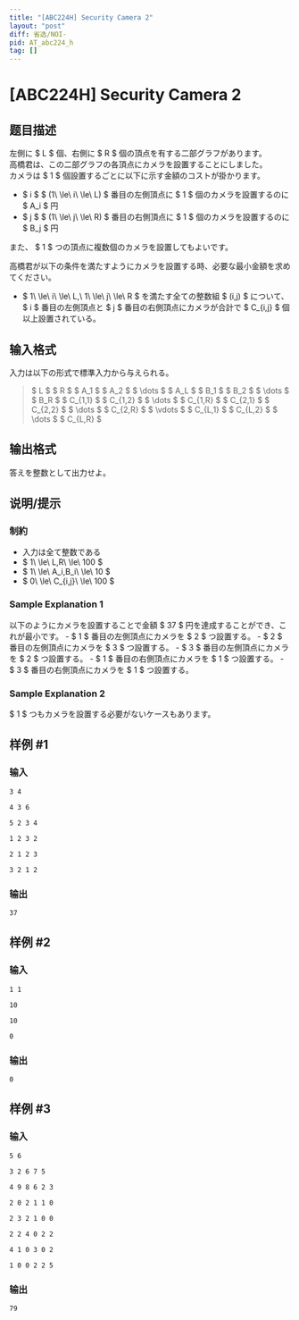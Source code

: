 ```yaml
---
title: "[ABC224H] Security Camera 2"
layout: "post"
diff: 省选/NOI-
pid: AT_abc224_h
tag: []
---
```


# [ABC224H] Security Camera 2

## 题目描述

[problemUrl]: https://atcoder.jp/contests/abc224/tasks/abc224_h

左側に $ L $ 個、右側に $ R $ 個の頂点を有する二部グラフがあります。  
 高橋君は、この二部グラフの各頂点にカメラを設置することにしました。  
 カメラは $ 1 $ 個設置するごとに以下に示す金額のコストが掛かります。

- $ i $ $ (1\ \le\ i\ \le\ L) $ 番目の左側頂点に $ 1 $ 個のカメラを設置するのに $ A_i $ 円
- $ j $ $ (1\ \le\ j\ \le\ R) $ 番目の右側頂点に $ 1 $ 個のカメラを設置するのに $ B_j $ 円

また、 $ 1 $ つの頂点に複数個のカメラを設置してもよいです。

高橋君が以下の条件を満たすようにカメラを設置する時、必要な最小金額を求めてください。

- $ 1\ \le\ i\ \le\ L,\ 1\ \le\ j\ \le\ R $ を満たす全ての整数組 $ (i,j) $ について、 $ i $ 番目の左側頂点と $ j $ 番目の右側頂点にカメラが合計で $ C_{i,j} $ 個以上設置されている。

## 输入格式

入力は以下の形式で標準入力から与えられる。

> $ L $ $ R $ $ A_1 $ $ A_2 $ $ \dots $ $ A_L $ $ B_1 $ $ B_2 $ $ \dots $ $ B_R $ $ C_{1,1} $ $ C_{1,2} $ $ \dots $ $ C_{1,R} $ $ C_{2,1} $ $ C_{2,2} $ $ \dots $ $ C_{2,R} $ $ \vdots $ $ C_{L,1} $ $ C_{L,2} $ $ \dots $ $ C_{L,R} $

## 输出格式

答えを整数として出力せよ。

## 说明/提示

### 制約

- 入力は全て整数である
- $ 1\ \le\ L,R\ \le\ 100 $
- $ 1\ \le\ A_i,B_i\ \le\ 10 $
- $ 0\ \le\ C_{i,j}\ \le\ 100 $

### Sample Explanation 1

以下のようにカメラを設置することで金額 $ 37 $ 円を達成することができ、これが最小です。 - $ 1 $ 番目の左側頂点にカメラを $ 2 $ つ設置する。 - $ 2 $ 番目の左側頂点にカメラを $ 3 $ つ設置する。 - $ 3 $ 番目の左側頂点にカメラを $ 2 $ つ設置する。 - $ 1 $ 番目の右側頂点にカメラを $ 1 $ つ設置する。 - $ 3 $ 番目の右側頂点にカメラを $ 1 $ つ設置する。

### Sample Explanation 2

$ 1 $ つもカメラを設置する必要がないケースもあります。

## 样例 #1

### 输入

```
3 4
4 3 6
5 2 3 4
1 2 3 2
2 1 2 3
3 2 1 2
```

### 输出

```
37
```

## 样例 #2

### 输入

```
1 1
10
10
0
```

### 输出

```
0
```

## 样例 #3

### 输入

```
5 6
3 2 6 7 5
4 9 8 6 2 3
2 0 2 1 1 0
2 3 2 1 0 0
2 2 4 0 2 2
4 1 0 3 0 2
1 0 0 2 2 5
```

### 输出

```
79
```

